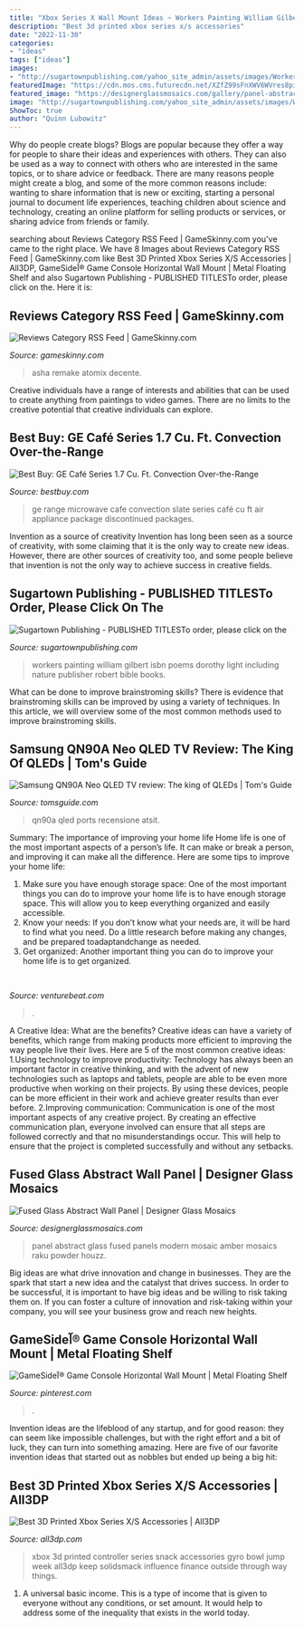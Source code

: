 ```yaml
---
title: "Xbox Series X Wall Mount Ideas ~ Workers Painting William Gilbert Isbn Poems Dorothy Light Including Nature Publisher Robert Bible Books"
description: "Best 3d printed xbox series x/s accessories"
date: "2022-11-30"
categories:
- "ideas"
tags: ["ideas"]
images:
- "http://sugartownpublishing.com/yahoo_site_admin/assets/images/Workers_comp_cover_300_dpi.69125142_std.jpg"
featuredImage: "https://cdn.mos.cms.futurecdn.net/XZfZ99sFnXWV6WVres8piY-970-80.jpg"
featured_image: "https://designerglassmosaics.com/gallery/panel-abstract-blue&amp;amber-f.jpg"
image: "http://sugartownpublishing.com/yahoo_site_admin/assets/images/Workers_comp_cover_300_dpi.69125142_std.jpg"
ShowToc: true
author: "Quinn Lubowitz"
---
```



Why do people create blogs?
Blogs are popular because they offer a way for people to share their ideas and experiences with others. They can also be used as a way to connect with others who are interested in the same topics, or to share advice or feedback. There are many reasons people might create a blog, and some of the more common reasons include: wanting to share information that is new or exciting, starting a personal journal to document life experiences, teaching children about science and technology, creating an online platform for selling products or services, or sharing advice from friends or family.

	

		
searching about Reviews Category RSS Feed | GameSkinny.com you've came to the right place. We have 8 Images about Reviews Category RSS Feed | GameSkinny.com like Best 3D Printed Xbox Series X/S Accessories | All3DP, GameSideآ® Game Console Horizontal Wall Mount | Metal Floating Shelf and also Sugartown Publishing - PUBLISHED TITLESTo order, please click on the. Here it is:
		
    
## Reviews Category RSS Feed | GameSkinny.com

<img loading=lazy src="https://res.cloudinary.com/lmn/image/upload/e_sharpen:100/f_auto,fl_lossy,q_auto/v1/gameskinnyc/a/s/h/asha01-77946.jpg" onerror="this.onerror=null;this.src='https://tse4.mm.bing.net/th?id=OIP.GQXD2EUwvf5zWCGJuvE52AHaEK&amp;pid=15.1';" alt="Reviews Category RSS Feed | GameSkinny.com">

_Source: gameskinny.com_

>asha remake atomix decente. 

	

Creative individuals have a range of interests and abilities that can be used to create anything from paintings to video games. There are no limits to the creative potential that creative individuals can explore.

    
## Best Buy: GE Café Series 1.7 Cu. Ft. Convection Over-the-Range

<img loading=lazy src="https://pisces.bbystatic.com/image2/BestBuy_US/images/products/5979/5979305_sd.jpg" onerror="this.onerror=null;this.src='https://tse2.mm.bing.net/th?id=OIP.kns5fYctcWaWir7M1b9frwHaEH&amp;pid=15.1';" alt="Best Buy: GE Café Series 1.7 Cu. Ft. Convection Over-the-Range">

_Source: bestbuy.com_

>ge range microwave cafe convection slate series café cu ft air appliance package discontinued packages. 

	

Invention as a source of creativity
Invention has long been seen as a source of creativity, with some claiming that it is the only way to create new ideas. However, there are other sources of creativity too, and some people believe that invention is not the only way to achieve success in creative fields.

    
## Sugartown Publishing - PUBLISHED TITLESTo Order, Please Click On The

<img loading=lazy src="http://sugartownpublishing.com/yahoo_site_admin/assets/images/Workers_comp_cover_300_dpi.69125142_std.jpg" onerror="this.onerror=null;this.src='https://tse4.mm.bing.net/th?id=OIP.53Egvqji2pXJa0mJqwiecgAAAA&amp;pid=15.1';" alt="Sugartown Publishing - PUBLISHED TITLESTo order, please click on the">

_Source: sugartownpublishing.com_

>workers painting william gilbert isbn poems dorothy light including nature publisher robert bible books. 

	

What can be done to improve brainstroming skills?
There is evidence that brainstroming skills can be improved by using a variety of techniques. In this article, we will overview some of the most common methods used to improve brainstroming skills.

    
## Samsung QN90A Neo QLED TV Review: The King Of QLEDs | Tom&#039;s Guide

<img loading=lazy src="https://cdn.mos.cms.futurecdn.net/XZfZ99sFnXWV6WVres8piY-970-80.jpg" onerror="this.onerror=null;this.src='https://tse2.mm.bing.net/th?id=OIP.W5d4O7CerJhk-DpxL5AmXgHaEK&amp;pid=15.1';" alt="Samsung QN90A Neo QLED TV review: The king of QLEDs | Tom&#039;s Guide">

_Source: tomsguide.com_

>qn90a qled ports recensione atsit. 

	

Summary: The importance of improving your home life
Home life is one of the most important aspects of a person’s life. It can make or break a person, and improving it can make all the difference. Here are some tips to improve your home life: 
1. Make sure you have enough storage space: One of the most important things you can do to improve your home life is to have enough storage space. This will allow you to keep everything organized and easily accessible. 
2. Know your needs: If you don’t know what your needs are, it will be hard to find what you need. Do a little research before making any changes, and be prepared toadaptandchange as needed. 
3. Get organized: Another important thing you can do to improve your home life is to get organized.

    
## 

<img loading=lazy src="https://venturebeat.com/wp-content/uploads/2020/01/nvidia-G-SYNC_360Hz.jpg" onerror="this.onerror=null;this.src='https://tse2.mm.bing.net/th?id=OIP.RusOj6i-a9s8TFQtCEHV7QHaDr&amp;pid=15.1';" alt="">

_Source: venturebeat.com_

>. 

	

A Creative Idea: What are the benefits?
Creative ideas can have a variety of benefits, which range from making products more efficient to improving the way people live their lives. Here are 5 of the most common creative ideas: 
1.Using technology to improve productivity: Technology has always been an important factor in creative thinking, and with the advent of new technologies such as laptops and tablets, people are able to be even more productive when working on their projects. By using these devices, people can be more efficient in their work and achieve greater results than ever before. 
 2.Improving communication: Communication is one of the most important aspects of any creative project. By creating an effective communication plan, everyone involved can ensure that all steps are followed correctly and that no misunderstandings occur. This will help to ensure that the project is completed successfully and without any setbacks. 
 
    
## Fused Glass Abstract Wall Panel | Designer Glass Mosaics

<img loading=lazy src="https://designerglassmosaics.com/gallery/panel-abstract-blue&amp;amber-f.jpg" onerror="this.onerror=null;this.src='https://tse2.mm.bing.net/th?id=OIP.elEo6oFUWbIeUkeX0ZU8dQHaJ4&amp;pid=15.1';" alt="Fused Glass Abstract Wall Panel | Designer Glass Mosaics">

_Source: designerglassmosaics.com_

>panel abstract glass fused panels modern mosaic amber mosaics raku powder houzz. 

	

Big ideas are what drive innovation and change in businesses. They are the spark that start a new idea and the catalyst that drives success. In order to be successful, it is important to have big ideas and be willing to risk taking them on. If you can foster a culture of innovation and risk-taking within your company, you will see your business grow and reach new heights.

    
## GameSideآ® Game Console Horizontal Wall Mount | Metal Floating Shelf

<img loading=lazy src="https://i.pinimg.com/736x/34/84/5c/34845c826f1710cbdeab4f27787c8c1f--floating-shelves-dvd-players.jpg" onerror="this.onerror=null;this.src='https://tse1.mm.bing.net/th?id=OIP.c2H0HCI6YcjWtgd6LcS90gAAAA&amp;pid=15.1';" alt="GameSideآ® Game Console Horizontal Wall Mount | Metal Floating Shelf">

_Source: pinterest.com_

>. 

	

Invention ideas are the lifeblood of any startup, and for good reason: they can seem like impossible challenges, but with the right effort and a bit of luck, they can turn into something amazing. Here are five of our favorite invention ideas that started out as nobbles but ended up being a big hit:

    
## Best 3D Printed Xbox Series X/S Accessories | All3DP

<img loading=lazy src="https://i.all3dp.com/cdn-cgi/image/fit=cover,w=1284,h=722,gravity=0.5x0.5,format=auto/wp-content/uploads/2020/12/30172931/xtreme-snacking-noycebro-via-thingiverse-201222.jpg" onerror="this.onerror=null;this.src='https://tse3.mm.bing.net/th?id=OIP.sblJzDDoSskkQxnitgUKogHaEK&amp;pid=15.1';" alt="Best 3D Printed Xbox Series X/S Accessories | All3DP">

_Source: all3dp.com_

>xbox 3d printed controller series snack accessories gyro bowl jump week all3dp keep solidsmack influence finance outside through way things. 

	

1. A universal basic income. This is a type of income that is given to everyone without any conditions, or set amount. It would help to address some of the inequality that exists in the world today.

